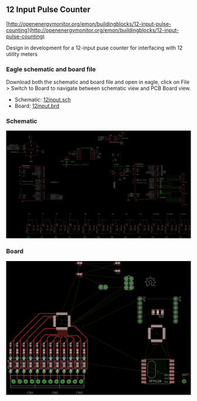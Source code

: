 ## 12 Input Pulse Counter

[http://openenergymonitor.org/emon/buildingblocks/12-input-pulse-counting](http://openenergymonitor.org/emon/buildingblocks/12-input-pulse-counting)

Design in development for a 12-input puse counter for interfacing with 12 utility meters

### Eagle schematic and board file

Download both the schematic and board file and open in eagle, click on File > Switch to Board to navigate between schematic view and PCB Board view.

- Schematic: [12input.sch](12input.sch)
- Board: [12input.brd](12input.brd)

### Schematic

![schematic.png](schematic.png)

### Board

![board.png](board.png)
